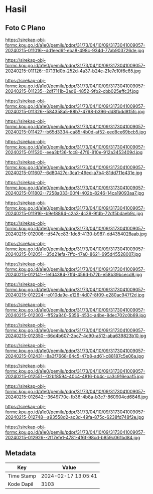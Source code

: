 # Hasil

## Foto C Plano

https://sirekap-obj-formc.kpu.go.id/a1e0/pemilu/pdpr/31/73/04/10/09/3173041009057-20240215-011016--dd1eed6f-eba8-498c-934d-77ab903726de.jpg

https://sirekap-obj-formc.kpu.go.id/a1e0/pemilu/pdpr/31/73/04/10/09/3173041009057-20240215-011126--07131d0b-252d-4a37-b24c-21e7c10f6c65.jpg

https://sirekap-obj-formc.kpu.go.id/a1e0/pemilu/pdpr/31/73/04/10/09/3173041009057-20240215-011235--2df7111b-3ad6-4852-9fb2-cbb025effc3f.jpg

https://sirekap-obj-formc.kpu.go.id/a1e0/pemilu/pdpr/31/73/04/10/09/3173041009057-20240215-011326--584358a5-88b7-4798-b396-dd8fbdd815fc.jpg

https://sirekap-obj-formc.kpu.go.id/a1e0/pemilu/pdpr/31/73/04/10/09/3173041009057-20240215-011427--b65d3334-ca85-4b0d-af52-eed8ce69bcb5.jpg

https://sirekap-obj-formc.kpu.go.id/a1e0/pemilu/pdpr/31/73/04/10/09/3173041009057-20240215-011520--eea3bf36-fcc8-47f6-810e-912a3453409d.jpg

https://sirekap-obj-formc.kpu.go.id/a1e0/pemilu/pdpr/31/73/04/10/09/3173041009057-20240215-011607--6d80427c-3ca1-49ed-a7b4-81dd711e431e.jpg

https://sirekap-obj-formc.kpu.go.id/a1e0/pemilu/pdpr/31/73/04/10/09/3173041009057-20240215-011802--7258a033-00f4-402b-8246-14ca19093aa7.jpg

https://sirekap-obj-formc.kpu.go.id/a1e0/pemilu/pdpr/31/73/04/10/09/3173041009057-20240215-011916--b9ef8864-c2a3-4c39-9fdb-72df5bdaeb9c.jpg

https://sirekap-obj-formc.kpu.go.id/a1e0/pemilu/pdpr/31/73/04/10/09/3173041009057-20240215-012006--d547ec83-1dc8-4130-b987-dd4354028aab.jpg

https://sirekap-obj-formc.kpu.go.id/a1e0/pemilu/pdpr/31/73/04/10/09/3173041009057-20240215-012051--35d21efa-7ffc-47a0-8621-695d45528007.jpg

https://sirekap-obj-formc.kpu.go.id/a1e0/pemilu/pdpr/31/73/04/10/09/3173041009057-20240215-012141--1efd4384-7ff4-456d-b72b-e58b39bcecd8.jpg

https://sirekap-obj-formc.kpu.go.id/a1e0/pemilu/pdpr/31/73/04/10/09/3173041009057-20240215-012224--e010da9e-e126-4d07-8f09-e280ac947f2d.jpg

https://sirekap-obj-formc.kpu.go.id/a1e0/pemilu/pdpr/31/73/04/10/09/3173041009057-20240215-012303--ff52a840-5356-453c-a4be-8dec702c0b89.jpg

https://sirekap-obj-formc.kpu.go.id/a1e0/pemilu/pdpr/31/73/04/10/09/3173041009057-20240215-012350--66d4b607-2bc7-4c90-a512-aba639823b10.jpg

https://sirekap-obj-formc.kpu.go.id/a1e0/pemilu/pdpr/31/73/04/10/09/3173041009057-20240215-012431--8a3f7668-64c5-47b8-ad61-c88187c5e06a.jpg

https://sirekap-obj-formc.kpu.go.id/a1e0/pemilu/pdpr/31/73/04/10/09/3173041009057-20240215-012551--02bf8594-40c4-4816-bb4c-ca3c916eaaf5.jpg

https://sirekap-obj-formc.kpu.go.id/a1e0/pemilu/pdpr/31/73/04/10/09/3173041009057-20240215-012642--3649770c-fb36-4b8a-b3c7-860904cd6846.jpg

https://sirekap-obj-formc.kpu.go.id/a1e0/pemilu/pdpr/31/73/04/10/09/3173041009057-20240215-012748--a93558d2-ac3d-49fa-875c-6238fd748f2e.jpg

https://sirekap-obj-formc.kpu.go.id/a1e0/pemilu/pdpr/31/73/04/10/09/3173041009057-20240215-012926--2f17efe1-4781-4f6f-98cd-b859c061bd84.jpg


## Metadata

| Key        | Value               |
| ---------- | ------------------- |
| Time Stamp | 2024-02-17 13:05:41 |
| Kode Dapil | 3103                |



